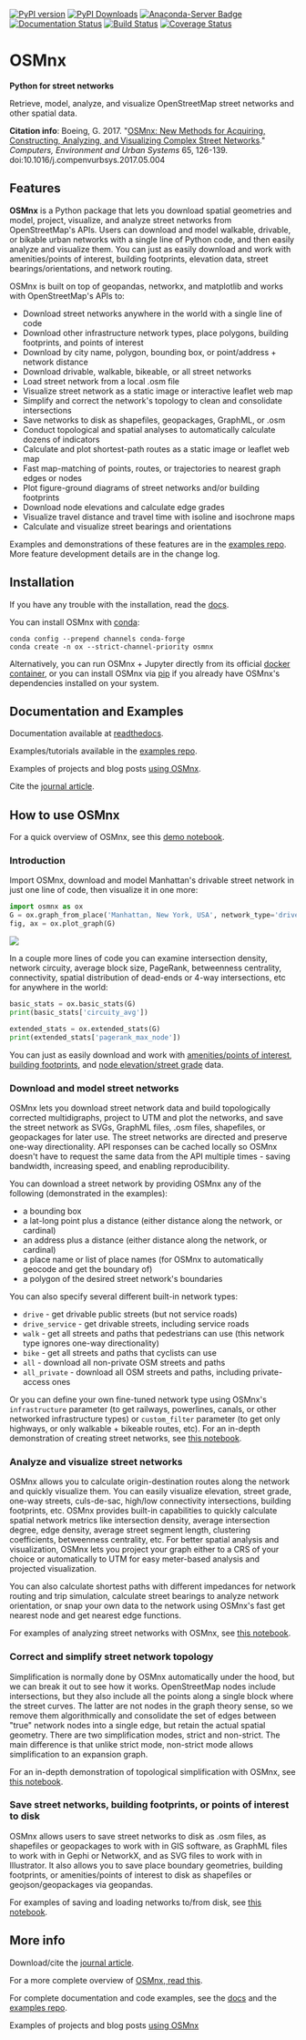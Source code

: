 [![PyPI version](https://badge.fury.io/py/osmnx.svg)](https://badge.fury.io/py/osmnx)
[![PyPI Downloads](https://img.shields.io/pypi/dm/osmnx.svg)](https://badge.fury.io/py/osmnx)
[![Anaconda-Server Badge](https://anaconda.org/conda-forge/osmnx/badges/downloads.svg)](https://anaconda.org/conda-forge/osmnx)
[![Documentation Status](https://readthedocs.org/projects/osmnx/badge/?version=latest)](https://osmnx.readthedocs.io/)
[![Build Status](https://travis-ci.org/gboeing/osmnx.svg?branch=master)](https://travis-ci.org/gboeing/osmnx)
[![Coverage Status](https://coveralls.io/repos/github/gboeing/osmnx/badge.svg?branch=master)](https://coveralls.io/github/gboeing/osmnx?branch=master)


# OSMnx

**Python for street networks**

Retrieve, model, analyze, and visualize OpenStreetMap street networks and other spatial data.

**Citation info**: Boeing, G. 2017. "[OSMnx: New Methods for Acquiring, Constructing, Analyzing, and Visualizing Complex Street Networks](https://geoffboeing.com/publications/osmnx-complex-street-networks/)." *Computers, Environment and Urban Systems* 65, 126-139. doi:10.1016/j.compenvurbsys.2017.05.004



## Features

**OSMnx** is a Python package that lets you download spatial geometries and model, project, visualize, and analyze street networks from OpenStreetMap's APIs. Users can download and model walkable, drivable, or bikable urban networks with a single line of Python code, and then easily analyze and visualize them. You can just as easily download and work with amenities/points of interest, building footprints, elevation data, street bearings/orientations, and network routing.

OSMnx is built on top of geopandas, networkx, and matplotlib and works with OpenStreetMap's APIs to:

  * Download street networks anywhere in the world with a single line of code
  * Download other infrastructure network types, place polygons, building footprints, and points of interest
  * Download by city name, polygon, bounding box, or point/address + network distance
  * Download drivable, walkable, bikeable, or all street networks
  * Load street network from a local .osm file
  * Visualize street network as a static image or interactive leaflet web map
  * Simplify and correct the network's topology to clean and consolidate intersections
  * Save networks to disk as shapefiles, geopackages, GraphML, or .osm
  * Conduct topological and spatial analyses to automatically calculate dozens of indicators
  * Calculate and plot shortest-path routes as a static image or leaflet web map
  * Fast map-matching of points, routes, or trajectories to nearest graph edges or nodes
  * Plot figure-ground diagrams of street networks and/or building footprints
  * Download node elevations and calculate edge grades
  * Visualize travel distance and travel time with isoline and isochrone maps
  * Calculate and visualize street bearings and orientations

Examples and demonstrations of these features are in the [examples repo](https://github.com/gboeing/osmnx-examples). More feature development details are in the change log.



## Installation

If you have any trouble with the installation, read the [docs](https://osmnx.readthedocs.io/).

You can install OSMnx with [conda](https://anaconda.org/conda-forge/osmnx):

```
conda config --prepend channels conda-forge
conda create -n ox --strict-channel-priority osmnx
```

Alternatively, you can run OSMnx + Jupyter directly from its official [docker container](https://hub.docker.com/r/gboeing/osmnx), or you can install OSMnx via [pip](https://pypi.python.org/pypi/OSMnx) if you already have OSMnx's dependencies installed on your system.



## Documentation and Examples

Documentation available at [readthedocs](https://osmnx.readthedocs.io/).

Examples/tutorials available in the [examples repo](https://github.com/gboeing/osmnx-examples).

Examples of projects and blog posts [using OSMnx](https://geoffboeing.com/2018/03/osmnx-features-roundup/).

Cite the [journal article](https://geoffboeing.com/publications/osmnx-complex-street-networks/).



## How to use OSMnx

For a quick overview of OSMnx, see this [demo notebook](https://github.com/gboeing/osmnx-examples/blob/master/notebooks/00-osmnx-features-demo.ipynb).



### Introduction

Import OSMnx, download and model Manhattan's drivable street network in just one line of code, then visualize it in one more:

```python
import osmnx as ox
G = ox.graph_from_place('Manhattan, New York, USA', network_type='drive')
fig, ax = ox.plot_graph(G)
```
![](docs/figures/manhattan.png)

In a couple more lines of code you can examine intersection density, network circuity, average block size, PageRank, betweenness centrality, connectivity, spatial distribution of dead-ends or 4-way intersections, etc for anywhere in the world:

```python
basic_stats = ox.basic_stats(G)
print(basic_stats['circuity_avg'])

extended_stats = ox.extended_stats(G)
print(extended_stats['pagerank_max_node'])
```

You can just as easily download and work with [amenities/points of interest](https://osmnx.readthedocs.io/en/stable/osmnx.html#osmnx.pois.pois_from_place), [building footprints](https://github.com/gboeing/osmnx-examples/blob/master/notebooks/10-building-footprints.ipynb), and [node elevation/street grade](https://github.com/gboeing/osmnx-examples/blob/master/notebooks/12-node-elevations-edge-grades.ipynb) data.



### Download and model street networks

OSMnx lets you download street network data and build topologically corrected multidigraphs, project to UTM and plot the networks, and save the street network as SVGs, GraphML files, .osm files, shapefiles, or geopackages for later use. The street networks are directed and preserve one-way directionality. API responses can be cached locally so OSMnx doesn't have to request the same data from the API multiple times - saving bandwidth, increasing speed, and enabling reproducibility.

You can download a street network by providing OSMnx any of the following (demonstrated in the examples):
  - a bounding box
  - a lat-long point plus a distance (either distance along the network, or cardinal)
  - an address plus a distance (either distance along the network, or cardinal)
  - a place name or list of place names (for OSMnx to automatically geocode and get the boundary of)
  - a polygon of the desired street network's boundaries

You can also specify several different built-in network types:
  - `drive` - get drivable public streets (but not service roads)
  - `drive_service` - get drivable streets, including service roads
  - `walk` - get all streets and paths that pedestrians can use (this network type ignores one-way directionality)
  - `bike` - get all streets and paths that cyclists can use
  - `all` - download all non-private OSM streets and paths
  - `all_private` - download all OSM streets and paths, including private-access ones

Or you can define your own fine-tuned network type using OSMnx's `infrastructure` parameter (to get railways, powerlines, canals, or other networked infrastructure types) or `custom_filter` parameter (to get only highways, or only walkable + bikeable routes, etc). For an in-depth demonstration of creating street networks, see [this notebook](https://github.com/gboeing/osmnx-examples/blob/master/notebooks/03-example-osm-place-network.ipynb).



### Analyze and visualize street networks

OSMnx allows you to calculate origin-destination routes along the network and quickly visualize them. You can easily visualize elevation, street grade, one-way streets, culs-de-sac, high/low connectivity intersections, building footprints, etc. OSMnx provides built-in capabilities to quickly calculate spatial network metrics like intersection density, average intersection degree, edge density, average street segment length, clustering coefficients, betweenness centrality, etc. For better spatial analysis and visualization, OSMnx lets you project your graph either to a CRS of your choice or automatically to UTM for easy meter-based analysis and projected visualization.

You can also calculate shortest paths with different impedances for network routing and trip simulation, calculate street bearings to analyze network orientation, or snap your own data to the network using OSMnx's fast get nearest node and get nearest edge functions. 

For examples of analyzing street networks with OSMnx, see [this notebook](https://github.com/gboeing/osmnx-examples/blob/master/notebooks/06-example-osmnx-networkx.ipynb).



### Correct and simplify street network topology

Simplification is normally done by OSMnx automatically under the hood, but we can break it out to see how it works. OpenStreetMap nodes include intersections, but they also include all the points along a single block where the street curves. The latter are not nodes in the graph theory sense, so we remove them algorithmically and consolidate the set of edges between "true" network nodes into a single edge, but retain the actual spatial geometry. There are two simplification modes, strict and non-strict. The main difference is that unlike strict mode, non-strict mode allows simplification to an expansion graph.

For an in-depth demonstration of topological simplification with OSMnx, see [this notebook](https://github.com/gboeing/osmnx-examples/blob/master/notebooks/04-example-simplify-network.ipynb).



### Save street networks, building footprints, or points of interest to disk

OSMnx allows users to save street networks to disk as .osm files, as shapefiles or geopackages to work with in GIS software, as GraphML files to work with in Gephi or NetworkX, and as SVG files to work with in Illustrator. It also allows you to save place boundary geometries, building footprints, or amenities/points of interest to disk as shapefiles or geojson/geopackages via geopandas.

For examples of saving and loading networks to/from disk, see [this notebook](https://github.com/gboeing/osmnx-examples/blob/master/notebooks/05-example-save-load-networks-shapes.ipynb).



## More info

Download/cite the [journal article](https://geoffboeing.com/publications/osmnx-complex-street-networks/).

For a more complete overview of [OSMnx, read this](https://geoffboeing.com/2016/11/osmnx-python-street-networks/).

For complete documentation and code examples, see the [docs](https://osmnx.readthedocs.io/) and the [examples repo](https://github.com/gboeing/osmnx-examples).

Examples of projects and blog posts [using OSMnx](https://geoffboeing.com/2018/03/osmnx-features-roundup/)
